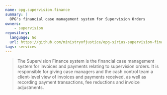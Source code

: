 ```yaml
---
name: opg.supervision.finance
summary: |
  OPG's financial case management system for Supervision Orders
owners:
    - supervision
repository:
  language: Go
  url: https://github.com/ministryofjustice/opg-sirius-supervision-finance-hub
tags: services
---
```


> The Supervision Finance system is the financial case management system for invoices and payments relating to supervision orders. It is responsible for giving case managers and the cash control team a client-level view of invoices and payments received, as well as recording payment transactions, fee reductions and invoice adjustments.
